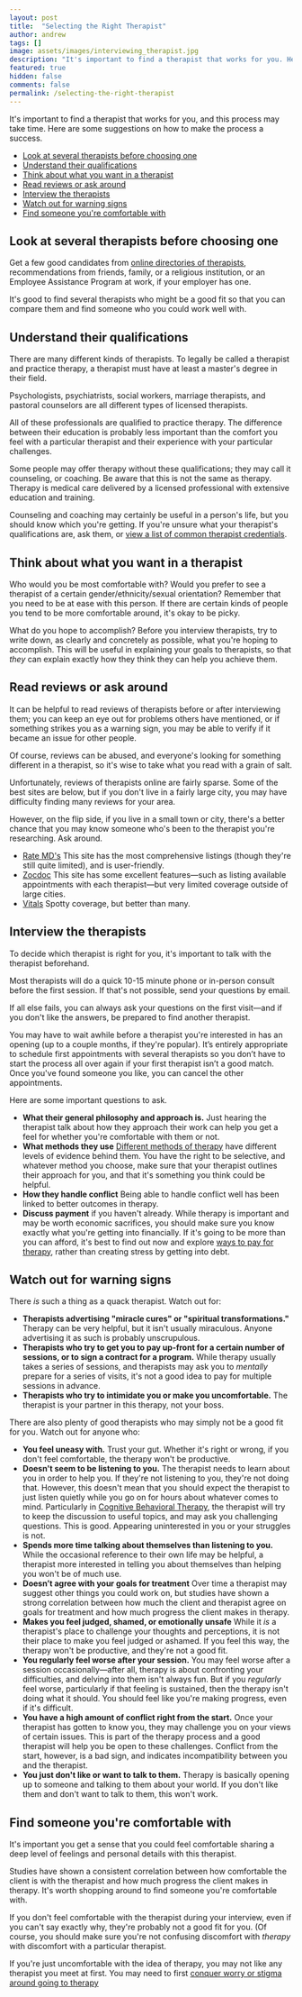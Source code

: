 ```yaml
---
layout: post
title:  "Selecting the Right Therapist"
author: andrew
tags: []
image: assets/images/interviewing_therapist.jpg
description: "It's important to find a therapist that works for you. Here's how to make the process a success."
featured: true
hidden: false
comments: false
permalink: /selecting-the-right-therapist
---
```


It's important to find a therapist that works for you, and this process may take time. Here are some suggestions on how to make the process a success.

- [Look at several therapists before choosing one](#Look-at-several-therapists-before-choosing-one)
- [Understand their qualifications](#Understand-their-qualifications)
- [Think about what you want in a therapist](#Think-about-what-you-want-in-a-therapist)
- [Read reviews or ask around](#Read-reviews-or-ask-around)
- [Interview the therapists](#Interview-the-therapists)
- [Watch out for warning signs](#Watch-out-for-warning-signs)
- [Find someone you're comfortable with](#Find-someone-you're-comfortable-with)

## Look at several therapists before choosing one
Get a few good candidates from [online directories of therapists](https://blog.uplift.app/directories-to-find-a-therapist), recommendations from friends, family, or a religious institution, or an Employee Assistance Program at work, if your employer has one.

It's good to find several therapists who might be a good fit so that you can compare them and find someone who you could work well with.

## Understand their qualifications
There are many different kinds of therapists. To legally be called a therapist and practice therapy, a therapist must have at least a master's degree in their field.

Psychologists, psychiatrists, social workers, marriage therapists, and pastoral counselors are all different types of licensed therapists.

All of these professionals are qualified to practice therapy. The difference between their education is probably less important than the comfort you feel with a particular therapist and their experience with your particular challenges.

Some people may offer therapy without these qualifications; they may call it counseling, or coaching. Be aware that this is not the same as therapy. Therapy is medical care delivered by a licensed professional with extensive education and training.

Counseling and coaching may certainly be useful in a person's life, but you should know which you're getting. If you're unsure what your therapist's qualifications are, ask them, or [view a list of common therapist credentials](https://blog.uplift.app/therapist-credentials).

## Think about what you want in a therapist
Who would you be most comfortable with? Would you prefer to see a therapist of a certain gender/ethnicity/sexual orientation? Remember that you need to be at ease with this person. If there are certain kinds of people you tend to be more comfortable around, it's okay to be picky.

What do you hope to accomplish? Before you interview therapists, try to write down, as clearly and concretely as possible, what you're hoping to accomplish. This will be useful in explaining your goals to therapists, so that _they_ can explain exactly how they think they can help you achieve them.

## Read reviews or ask around
It can be helpful to read reviews of therapists before or after interviewing them; you can keep an eye out for problems others have mentioned, or if something strikes you as a warning sign, you may be able to verify if it became an issue for other people.

Of course, reviews can be abused, and everyone's looking for something different in a therapist, so it's wise to take what you read with a grain of salt.

Unfortunately, reviews of therapists online are fairly sparse. Some of the best sites are below, but if you don't live in a fairly large city, you may have difficulty finding many reviews for your area.

However, on the flip side, if you live in a small town or city, there's a better chance that you may know someone who's been to the therapist you're researching. Ask around.

  - [Rate MD's](https://www.ratemds.com/best-doctors/ny/new-york/psychologist/) This site has the most comprehensive listings (though they're still quite limited), and is user-friendly.
  - [Zocdoc](https://www.zocdoc.com/search/?dr_specialty=122&address=&insurance_carrier=-2) This site has some excellent features—such as listing available appointments with each therapist—but very limited coverage outside of large cities.
  - [Vitals](http://www.vitals.com/search?utf8=✓&type=specialty&provider_type=0&q=psychologist&specialist_id=5000&userintended=1) Spotty coverage, but better than many.

## Interview the therapists
To decide which therapist is right for you, it's important to talk with the therapist beforehand.

Most therapists will do a quick 10-15 minute phone or in-person consult before the first session. If that's not possible, send your questions by email.

If all else fails, you can always ask your questions on the first visit—and if you don't like the answers, be prepared to find another therapist.

You may have to wait awhile before a therapist you're interested in has an opening (up to a couple months, if they're popular). It’s entirely appropriate to schedule first appointments with several therapists so you don’t have to start the process all over again if your first therapist isn’t a good match. Once you've found someone you like, you can cancel the other appointments.

Here are some important questions to ask.
  - **What their general philosophy and approach is.** Just hearing the therapist talk about how they approach their work can help you get a feel for whether you're comfortable with them or not.
  - **What methods they use** [Different methods of therapy](https://blog.uplift.app/types-of-therapy) have different levels of evidence behind them. You have the right to be selective, and whatever method you choose, make sure that your therapist outlines their approach for you, and that it's something you think could be helpful.
  - **How they handle conflict** Being able to handle conflict well has been linked to better outcomes in therapy.
  - **Discuss payment** if you haven't already. While therapy is important and may be worth economic sacrifices, you should make sure you know exactly what you're getting into financially. If it's going to be more than you can afford, it's best to find out now and explore [ways to pay for therapy](https://blog.uplift.app/paying-for-therapy), rather than creating stress by getting into debt.


## Watch out for warning signs
There _is_ such a thing as a quack therapist. Watch out for:
  - **Therapists advertising "miracle cures" or "spiritual transformations."** Therapy can be very helpful, but it isn't usually miraculous. Anyone advertising it as such is probably unscrupulous.
  - **Therapists who try to get you to pay up-front for a certain number of sessions, or to sign a contract for a program.** While therapy usually takes a series of sessions, and therapists may ask you to _mentally_ prepare for a series of visits, it's not a good idea to pay for multiple sessions in advance.
  - **Therapists who try to intimidate you or make you uncomfortable.** The therapist is your partner in this therapy, not your boss.

There are also plenty of good therapists who may simply not be a good fit for you. Watch out for anyone who:
  - **You feel uneasy with.** Trust your gut. Whether it's right or wrong, if you don't feel comfortable, the therapy won't be productive.
  - **Doesn't seem to be listening to you.** The therapist needs to learn about you in order to help you. If they're not listening to you, they're not doing that. However, this doesn't mean that you should expect the therapist to just listen quietly while you go on for hours about whatever comes to mind. Particularly in [Cognitive Behavioral Therapy](https://blog.uplift.app/what-is-cognitive-behavioral-therapy), the therapist will try to keep the discussion to useful topics, and may ask you challenging questions. This is good. Appearing uninterested in you or your struggles is not.
  - **Spends more time talking about themselves than listening to you.** While the occasional reference to their own life may be helpful, a therapist more interested in telling you about themselves than helping you won't be of much use.
  - **Doesn’t agree with your goals for treatment** Over time a therapist may suggest other things you could work on, but studies have shown a strong correlation between how much the client and therapist agree on goals for treatment and how much progress the client makes in therapy.
  - **Makes you feel judged, shamed, or emotionally unsafe** While it _is_ a therapist's place to challenge your thoughts and perceptions, it is not their place to make you feel judged or ashamed. If you feel this way, the therapy won't be productive, and they're not a good fit.
  - **You regularly feel worse after your session.** You may feel worse after a session occasionally—after all, therapy is about confronting your difficulties, and delving into them isn't always fun. But if you _regularly_ feel worse, particularly if that feeling is sustained, then the therapy isn't doing what it should. You should feel like you're making progress, even if it's difficult.
  - **You have a high amount of conflict right from the start.** Once your therapist has gotten to know you, they may challenge you on your views of certain issues. This is part of the therapy process and a good therapist will help you be open to these challenges. Conflict from the start, however, is a bad sign, and indicates incompatibility between you and the therapist.
  - **You just don't like or want to talk to them.** Therapy is basically opening up to someone and talking to them about your world. If you don't like them and don't want to talk to them, this won't work.

## Find someone you're comfortable with
It's important you get a sense that you could feel comfortable sharing a deep level of feelings and personal details with this therapist.

Studies have shown a consistent correlation between how comfortable the client is with the therapist and how much progress the client makes in therapy. It's worth shopping around to find someone you're comfortable with.

If you don't feel comfortable with the therapist during your interview, even if you can't say exactly why, they're probably not a good fit for you. (Of course, you should make sure you're not confusing discomfort with _therapy_ with discomfort with a particular therapist.

If you're just uncomfortable with the idea of therapy, you may not like any therapist you meet at first. You may need to first [conquer worry or stigma around going to therapy](https://blog.uplift.app/therapy-stigma)


<!--Once you've found someone, review these [tips for preparing for your first appointment](https://blog.uplift.app/preparing-for-your-first-therapy-appointment).-->
